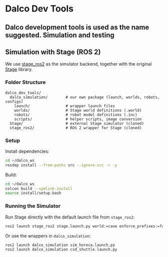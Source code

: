 # Dalco Dev Tools
Dalco development tools is used as the name suggested. Simulation and testing
---

## Simulation with Stage (ROS 2)

We use [stage_ros2](https://github.com/tuw-robotics/stage_ros2) as the simulator backend, together with the original [Stage](https://github.com/tuw-robotics/Stage) library.

### Folder Structure

```
dalco_dev_tools/
  dalco_simulation/        # our own package (launch, worlds, robots, configs)
    launch/                # wrapper launch files
    worlds/                # Stage world definitions (.world)
    robots/                # robot model definitions (.inc)
    scripts/               # helper scripts, image conversion
  Stage/                   # external Stage simulator (cloned)
  stage_ros2/              # ROS 2 wrapper for Stage (cloned)
```

### Setup

Install dependencies:

```bash
cd ~/dalco_ws
rosdep install --from-paths src --ignore-src -r -y
```

Build:

```bash
cd ~/dalco_ws
colcon build --symlink-install
source install/setup.bash
```

### Running the Simulator

Run Stage directly with the default launch file from `stage_ros2`:

```bash
ros2 launch stage_ros2 stage.launch.py world:=cave enforce_prefixes:=false one_tf_tree:=true
```

Or use the wrappers in `dalco_simulation`:

```bash
ros2 launch dalco_simulation sim_horeca.launch.py
ros2 launch dalco_simulation csd_shuttle.launch.py
```
